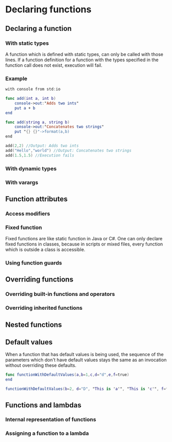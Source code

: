 # Declaring functions

## Declaring a function

### With static types

A function which is defined with static types, can only be called with those lines. If a function definition for a function with the types specified in the function call does not exist, execution will fail.

### Example

```swift
with console from std:io

func add(int a, int b)
    console->out:"Adds two ints"
    put a + b
end

func add(string a, string b)
    console->out:"Concatenates two strings"
    put "{} {}"->format(a,b)
end

add(2,2) //Output: Adds two ints
add("Hello","world") //Output: Concatenates two strings
add(1.5,1.5) //Execution fails
```

### With dynamic types

### With varargs

## Function attributes

### Access modifiers

### Fixed function

Fixed functions are like static function in Java or C\#. One can only declare fixed functions in classes, because in scripts or mixed files, every function which is outside a class is accessible.

### Using function guards

## Overriding functions

### Overriding built-in functions and operators

### Overriding inherited functions

## Nested functions

## Default values

When a function that has default values is being used, the sequence of the parameters which don't have default values stays the same as an invocation without overriding these defaults.

```swift
func functionWithDefaultValues(a,b=1,c,d="d",e,f=true)
end

functionWithDefaultValues(b=2, d="D", "This is 'a'", "This is 'c'", f=false, "This is 'e'") 
```

## Functions and lambdas

### Internal representation of functions

### Assigning a function to a lambda

